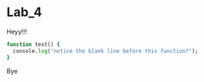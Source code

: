 # Lab_4

Heyy!!! 

```f
function test() {
  console.log("notice the blank line before this function?");
}
```
Bye

